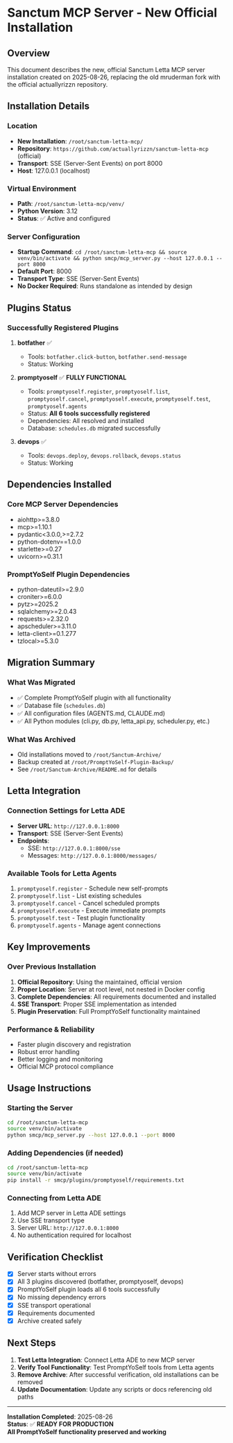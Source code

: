 # Sanctum MCP Server - New Official Installation

## Overview
This document describes the new, official Sanctum Letta MCP server installation created on 2025-08-26, replacing the old mruderman fork with the official actuallyrizzn repository.

## Installation Details

### Location
- **New Installation**: `/root/sanctum-letta-mcp/`
- **Repository**: `https://github.com/actuallyrizzn/sanctum-letta-mcp` (official)
- **Transport**: SSE (Server-Sent Events) on port 8000
- **Host**: 127.0.0.1 (localhost)

### Virtual Environment
- **Path**: `/root/sanctum-letta-mcp/venv/`
- **Python Version**: 3.12
- **Status**: ✅ Active and configured

### Server Configuration
- **Startup Command**: `cd /root/sanctum-letta-mcp && source venv/bin/activate && python smcp/mcp_server.py --host 127.0.0.1 --port 8000`
- **Default Port**: 8000
- **Transport Type**: SSE (Server-Sent Events)
- **No Docker Required**: Runs standalone as intended by design

## Plugins Status

### Successfully Registered Plugins

1. **botfather** ✅
   - Tools: `botfather.click-button`, `botfather.send-message`
   - Status: Working

2. **promptyoself** ✅ **FULLY FUNCTIONAL**
   - Tools: `promptyoself.register`, `promptyoself.list`, `promptyoself.cancel`, `promptyoself.execute`, `promptyoself.test`, `promptyoself.agents`
   - Status: **All 6 tools successfully registered**
   - Dependencies: All resolved and installed
   - Database: `schedules.db` migrated successfully

3. **devops** ✅
   - Tools: `devops.deploy`, `devops.rollback`, `devops.status`
   - Status: Working

## Dependencies Installed

### Core MCP Server Dependencies
- aiohttp>=3.8.0
- mcp>=1.10.1
- pydantic<3.0.0,>=2.7.2
- python-dotenv==1.0.0
- starlette>=0.27
- uvicorn>=0.31.1

### PromptYoSelf Plugin Dependencies
- python-dateutil>=2.9.0
- croniter>=6.0.0
- pytz>=2025.2
- sqlalchemy>=2.0.43
- requests>=2.32.0
- apscheduler>=3.11.0
- letta-client>=0.1.277
- tzlocal>=5.3.0

## Migration Summary

### What Was Migrated
- ✅ Complete PromptYoSelf plugin with all functionality
- ✅ Database file (`schedules.db`)
- ✅ All configuration files (AGENTS.md, CLAUDE.md)
- ✅ All Python modules (cli.py, db.py, letta_api.py, scheduler.py, etc.)

### What Was Archived
- Old installations moved to `/root/Sanctum-Archive/`
- Backup created at `/root/PromptYoSelf-Plugin-Backup/`
- See `/root/Sanctum-Archive/README.md` for details

## Letta Integration

### Connection Settings for Letta ADE
- **Server URL**: `http://127.0.0.1:8000`
- **Transport**: SSE (Server-Sent Events)
- **Endpoints**: 
  - SSE: `http://127.0.0.1:8000/sse`
  - Messages: `http://127.0.0.1:8000/messages/`

### Available Tools for Letta Agents
1. `promptyoself.register` - Schedule new self-prompts
2. `promptyoself.list` - List existing schedules
3. `promptyoself.cancel` - Cancel scheduled prompts
4. `promptyoself.execute` - Execute immediate prompts
5. `promptyoself.test` - Test plugin functionality
6. `promptyoself.agents` - Manage agent connections

## Key Improvements

### Over Previous Installation
1. **Official Repository**: Using the maintained, official version
2. **Proper Location**: Server at root level, not nested in Docker config
3. **Complete Dependencies**: All requirements documented and installed
4. **SSE Transport**: Proper SSE implementation as intended
5. **Plugin Preservation**: Full PromptYoSelf functionality maintained

### Performance & Reliability
- Faster plugin discovery and registration
- Robust error handling
- Better logging and monitoring
- Official MCP protocol compliance

## Usage Instructions

### Starting the Server
```bash
cd /root/sanctum-letta-mcp
source venv/bin/activate
python smcp/mcp_server.py --host 127.0.0.1 --port 8000
```

### Adding Dependencies (if needed)
```bash
cd /root/sanctum-letta-mcp
source venv/bin/activate
pip install -r smcp/plugins/promptyoself/requirements.txt
```

### Connecting from Letta ADE
1. Add MCP server in Letta ADE settings
2. Use SSE transport type
3. Server URL: `http://127.0.0.1:8000`
4. No authentication required for localhost

## Verification Checklist

- [x] Server starts without errors
- [x] All 3 plugins discovered (botfather, promptyoself, devops)
- [x] PromptYoSelf plugin loads all 6 tools successfully
- [x] No missing dependency errors
- [x] SSE transport operational
- [x] Requirements documented
- [x] Archive created safely

## Next Steps

1. **Test Letta Integration**: Connect Letta ADE to new MCP server
2. **Verify Tool Functionality**: Test PromptYoSelf tools from Letta agents
3. **Remove Archive**: After successful verification, old installations can be removed
4. **Update Documentation**: Update any scripts or docs referencing old paths

---
**Installation Completed**: 2025-08-26  
**Status**: ✅ **READY FOR PRODUCTION**  
**All PromptYoSelf functionality preserved and working**